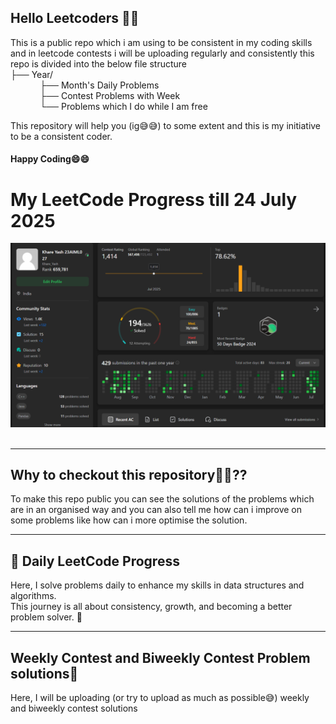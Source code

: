 ## Hello Leetcoders 👋👋
This is a public repo which i am using to be consistent in my coding skills and in leetcode contests i will be uploading regularly and consistently this repo is divided into the below file structure</br>
├── Year/ <br>
&nbsp;&nbsp;&nbsp;&nbsp;&nbsp;&nbsp;&nbsp;&nbsp;&nbsp;&nbsp;&nbsp;&nbsp;├── Month's Daily Problems <br>
&nbsp;&nbsp;&nbsp;&nbsp;&nbsp;&nbsp;&nbsp;&nbsp;&nbsp;&nbsp;&nbsp;&nbsp;├── Contest Problems with Week <br>
&nbsp;&nbsp;&nbsp;&nbsp;&nbsp;&nbsp;&nbsp;&nbsp;&nbsp;&nbsp;&nbsp;&nbsp;└── Problems which I do while I am free <br>

This repository will help you (ig😅😅) to some extent and this is my initiative to be a consistent coder.
<h4>Happy Coding😄😄</h4>

# My LeetCode Progress till 24 July 2025
![My Leetcode Progress till 24 July 2025](assests/ss2.png)
<br><br>

---

## Why to checkout this repository🤔🤔??
To make this repo public you can see the solutions of the problems which are in an organised way and you can also tell me how can i improve on some problems like how can i more optimise the solution.

---
## 🧠 Daily LeetCode Progress
Here, I solve problems daily to enhance my skills in data structures and algorithms.  
This journey is all about consistency, growth, and becoming a better problem solver. 💪

---
## Weekly Contest and Biweekly Contest Problem solutions🎯
Here, I will be uploading (or try to upload as much as possible😅) weekly and biweekly contest solutions 






